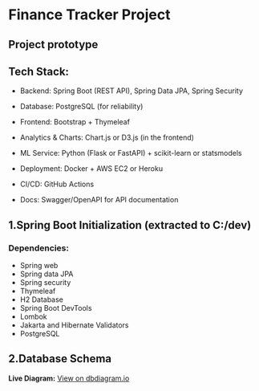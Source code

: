 # Finance Tracker Project

## Project prototype
## Tech Stack:
- Backend: Spring Boot (REST API), Spring Data JPA, Spring Security

- Database: PostgreSQL (for reliability)

- Frontend: Bootstrap + Thymeleaf

- Analytics & Charts: Chart.js or D3.js (in the frontend)

- ML Service: Python (Flask or FastAPI) + scikit-learn or statsmodels

- Deployment: Docker + AWS EC2 or Heroku

- CI/CD: GitHub Actions

- Docs: Swagger/OpenAPI for API documentation

## 1.Spring Boot Initialization (extracted to C:/dev)
### Dependencies:
- Spring web
- Spring data JPA
- Spring security
- Thymeleaf
- H2 Database
- Spring Boot DevTools
- Lombok
- Jakarta and Hibernate Validators
- PostgreSQL

## 2.Database Schema
**Live Diagram:** [View on dbdiagram.io](https://dbdiagram.io/d/PersonalFinanceTrackerDiagram-68aaf8b21e7a611967557bf8)
